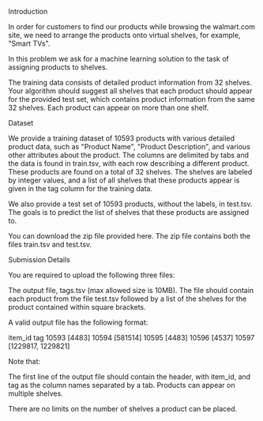 Introduction

In order for customers to find our products while browsing the walmart.com site, we need to arrange the products onto virtual shelves, for example, "Smart TVs".

In this problem we ask for a machine learning solution to the task of assigning products to shelves.

The training data consists of detailed product information from 32 shelves. Your algorithm should suggest all shelves that each product should appear for the provided test set, which contains product information from the same 32 shelves. Each product can appear on more than one shelf.

Dataset

We provide a training dataset of 10593 products with various detailed product data, such as "Product Name", "Product Description", and various other attributes about the product. The columns are delimited by tabs and the data is found in train.tsv, with each row describing a different product. These products are found on a total of 32 shelves. The shelves are labeled by integer values, and a list of all shelves that these products appear is given in the tag column for the training data.

We also provide a test set of 10593 products, without the labels, in test.tsv. The goals is to predict the list of shelves that these products are assigned to.

You can download the zip file provided here. The zip file contains both the files train.tsv and test.tsv.

Submission Details

You are required to upload the following three files:

The output file, tags.tsv (max allowed size is 10MB). The file should contain each product from the file test.tsv followed by a list of the shelves for the product contained within square brackets.

A valid output file has the following format:

item_id tag
10593   [4483]
10594   [581514]
10595   [4483]
10596   [4537]
10597   [1229817, 1229821]

Note that:

The first line of the output file should contain the header, with item_id, and tag as the column names separated by a tab.
Products can appear on multiple shelves.

There are no limits on the number of shelves a product can be placed.

